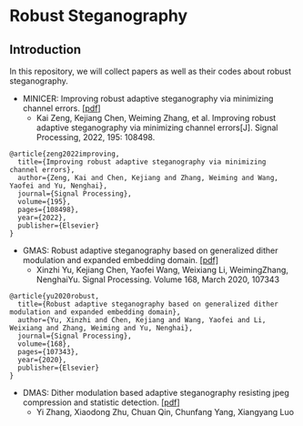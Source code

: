 # Robust Steganography 

## Introduction
In this repository, we will collect papers as well as their codes about robust steganography.


- MINICER: Improving robust adaptive steganography via minimizing channel errors. [[pdf]](https://www.sciencedirect.com/science/article/abs/pii/S0165168422000457) 
   - Kai Zeng, Kejiang Chen, Weiming Zhang, et al. Improving robust adaptive steganography via minimizing channel errors[J]. Signal Processing, 2022, 195: 108498.

```
@article{zeng2022improving,
  title={Improving robust adaptive steganography via minimizing channel errors},
  author={Zeng, Kai and Chen, Kejiang and Zhang, Weiming and Wang, Yaofei and Yu, Nenghai},
  journal={Signal Processing},
  volume={195},
  pages={108498},
  year={2022},
  publisher={Elsevier}
}
```

- GMAS: Robust adaptive steganography based on generalized dither modulation and expanded embedding domain. [[pdf]](https://www.sciencedirect.com/science/article/abs/pii/S0165168419303962) 
  - Xinzhi Yu, Kejiang Chen, Yaofei Wang, Weixiang Li, WeimingZhang, NenghaiYu. Signal Processing. Volume 168, March 2020, 107343

```
@article{yu2020robust,
  title={Robust adaptive steganography based on generalized dither modulation and expanded embedding domain},
  author={Yu, Xinzhi and Chen, Kejiang and Wang, Yaofei and Li, Weixiang and Zhang, Weiming and Yu, Nenghai},
  journal={Signal Processing},
  volume={168},
  pages={107343},
  year={2020},
  publisher={Elsevier}
}
```



- DMAS: Dither modulation based adaptive steganography resisting jpeg compression and statistic detection. [[pdf]](https://link.springer.com/article/10.1007/s11042-017-4506-3)
  - Yi Zhang, Xiaodong Zhu, Chuan Qin, Chunfang Yang, Xiangyang Luo


 





